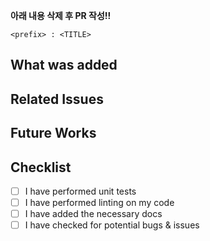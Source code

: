 **아래 내용 삭제 후 PR 작성!!**

`<prefix> : <TITLE>`

## What was added


## Related Issues


## Future Works


## Checklist

-   [ ] I have performed unit tests
-   [ ] I have performed linting on my code
-   [ ] I have added the necessary docs
-   [ ] I have checked for potential bugs & issues
